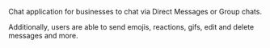 Chat application for businesses to chat via Direct Messages or Group chats. 

Additionally, users are able to send emojis, reactions, gifs, edit and delete messages and more. 
